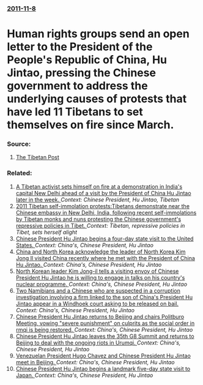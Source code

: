 ### [2011-11-8](/news/2011/11/8/index.md)

# Human rights groups send an open letter to the President of the People's Republic of China, Hu Jintao, pressing the Chinese government to address the underlying causes of protests that have led 11 Tibetans to set themselves on fire since March. 




### Source:

1. [The Tibetan Post](http://www.thetibetpost.com/en/news/international/2159-human-rights-groups-issue-joint-letter-to-president-hu-jintao)

### Related:

1. [A Tibetan activist sets himself on fire at a demonstration in India's capital New Delhi ahead of a visit by the President of China Hu Jintao later in the week. ](/news/2012/03/26/a-tibetan-activist-sets-himself-on-fire-at-a-demonstration-in-india-s-capital-new-delhi-ahead-of-a-visit-by-the-president-of-china-hu-jintao.md) _Context: Chinese President, Hu Jintao, Tibetan_
2. [2011 Tibetan self-immolation protests:Tibetans demonstrate near the Chinese embassy in New Delhi, India, following recent self-immolations by Tibetan monks and nuns protesting the Chinese government's repressive policies in Tibet. ](/news/2011/11/16/2011-tibetan-self-immolation-protests-ptibetans-demonstrate-near-the-chinese-embassy-in-new-delhi-india-following-recent-self-immolations.md) _Context: Tibetan, repressive policies in Tibet, sets herself alight_
3. [Chinese President Hu Jintao begins a four-day state visit to the United States. ](/news/2011/01/18/chinese-president-hu-jintao-begins-a-four-day-state-visit-to-the-united-states.md) _Context: China's, Chinese President, Hu Jintao_
4. [China and North Korea acknowledge the leader of North Korea Kim Jong Il visited China recently where he met with the President of China Hu Jintao. ](/news/2010/08/30/china-and-north-korea-acknowledge-the-leader-of-north-korea-kim-jong-il-visited-china-recently-where-he-met-with-the-president-of-china-hu-j.md) _Context: China's, Chinese President, Hu Jintao_
5. [ North Korean leader Kim Jong-il tells a visiting envoy of Chinese President Hu Jintao he is willing to engage in talks on his country's nuclear programme. ](/news/2009/09/18/north-korean-leader-kim-jong-il-tells-a-visiting-envoy-of-chinese-president-hu-jintao-he-is-willing-to-engage-in-talks-on-his-country-s-nuc.md) _Context: China's, Chinese President, Hu Jintao_
6. [ Two Namibians and a Chinese who are suspected in a corruption investigation involving a firm linked to the son of China's President Hu Jintao appear in a Windhoek court asking to be released on bail. ](/news/2009/08/10/two-namibians-and-a-chinese-who-are-suspected-in-a-corruption-investigation-involving-a-firm-linked-to-the-son-of-china-s-president-hu-jint.md) _Context: China's, Chinese President, Hu Jintao_
7. [  Chinese President Hu Jintao returns to Beijing and chairs Politburo Meeting, vowing "severe punishment" on culprits as the social order in rmqi is being restored. ](/news/2009/07/9/chinese-president-hu-jintao-returns-to-beijing-and-chairs-politburo-meeting-vowing-severe-punishment-on-culprits-as-the-social-order-in.md) _Context: China's, Chinese President, Hu Jintao_
8. [  Chinese President Hu Jintao leaves the 35th G8 Summit and returns to Beijing to deal with the ongoing riots in Urumqi. ](/news/2009/07/8/chinese-president-hu-jintao-leaves-the-35th-g8-summit-and-returns-to-beijing-to-deal-with-the-ongoing-riots-in-ara1-4mqi.md) _Context: China's, Chinese President, Hu Jintao_
9. [ Venezuelan President Hugo Chavez and Chinese President Hu Jintao meet in Beijing. ](/news/2009/04/8/venezuelan-president-hugo-cha-vez-and-chinese-president-hu-jintao-meet-in-beijing.md) _Context: China's, Chinese President, Hu Jintao_
10. [ Chinese President Hu Jintao begins a landmark five-day state visit to Japan. ](/news/2008/05/6/chinese-president-hu-jintao-begins-a-landmark-five-day-state-visit-to-japan.md) _Context: China's, Chinese President, Hu Jintao_
